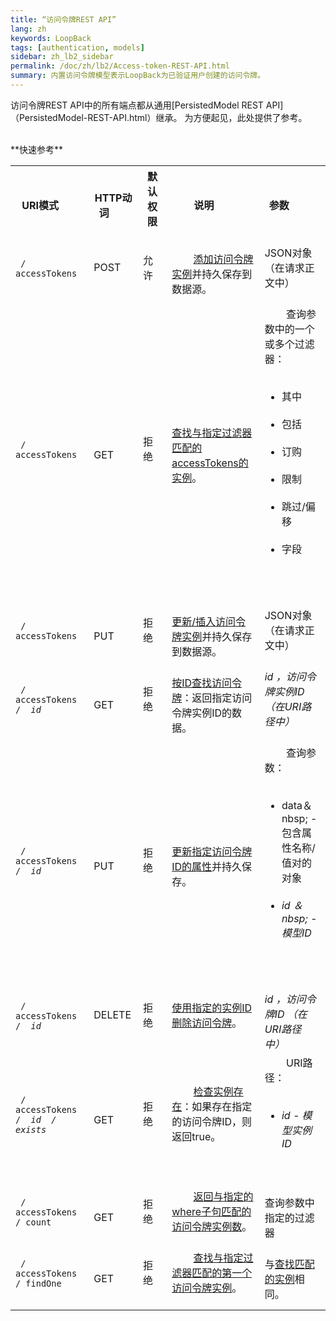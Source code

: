 ```yaml
---
title: “访问令牌REST API”
lang: zh
keywords: LoopBack
tags: [authentication, models]
sidebar: zh_lb2_sidebar
permalink: /doc/zh/lb2/Access-token-REST-API.html
summary: 内置访问令牌模型表示LoopBack为已验证用户创建的访问令牌。
---
```

访问令牌REST API中的所有端点都从通用[PersistedModel REST API]（PersistedModel-REST-API.html）继承。
为方便起见，此处提供了参考。

<br clear="all"/>
**快速参考**

<table>
  <tbody>
    <tr>
      <th> URI模式</ th>
      <th> HTTP动词</ th>
      <th>默认权限</ th>
      <th width =“200”>说明</ th>
      <th width =“300”>参数</ th>
    </ tr>
    <tr>
      <td> <code> / accessTokens </ code> </ td>
      <td> POST </ td>
      <td>允许</ td>
      <td>
        <a href="PersistedModel-REST-API.html#create-model-instance">添加访问令牌实例</a>并持久保存到数据源。
      </ td>
      <td> JSON对象（在请求正文中）</ td>
    </ t>
    <tr>
      <td> <code> / accessTokens </ code> </ td>
      <td> GET </ td>
      <td>拒绝</ td>
      <td> <a href="PersistedModel-REST-API.html#find-matching-instances">查找与指定过滤器匹配的accessTokens的实例</a>。</ td>
      <td>
        查询参数中的一个或多个过滤器：
        <ul>
          <li>其中</ li>
          <li>包括</ li>
          <li>订购</ li>
          <li>限制</ li>
          <li>跳过/偏移</ li>
          <li>字段</ li>
        </ ul>
      </ td>
    </ tr>
    <tr>
      <td> <code> / accessTokens </ code> </ td>
      <td> PUT </ td>
      <td>拒绝</ td>
      <td> <a href="PersistedModel-REST-API.html#update--insert-instance">更新/插入访问令牌实例</a>并持久保存到数据源。</ td>
      <td> JSON对象（在请求正文中）</ td>
    </ tr>
    <tr>
      <td> <code> / accessTokens / <em> id </ em> </ code> </ td>
      <td> GET </ td>
      <td>拒绝</ td>
      <td> <a href="PersistedModel-REST-API.html#find-instance-by-id">按ID查找访问令牌</a>：返回指定访问令牌实例ID的数据。</ td>
      <td> <em> id </ em>，访问令牌实例ID（在URI路径中）</ td>
    </ tr>
    <tr>
      <td> <code> / accessTokens / <em> id </ em> </ code> </ td>
      <td> PUT </ td>
      <td>拒绝</ td>
      <td> <a href="PersistedModel-REST-API.html#update-model-instance-attributes">更新指定访问令牌ID的属性</a>并持久保存。</ td>
      <td>
        查询参数：
        <ul>
          <li> data＆nbsp; - 包含属性名称/值对的对象</ li>
          <li> <em> id </ em>＆nbsp; - 模型ID </ li>
        </ ul>
      </ td>
    </ tr>
    <tr>
      <td> <code> / accessTokens / <em> id </ em> </ code> </ td>
      <td> DELETE </ td>
      <td>拒绝</ td>
      <td> <a href="PersistedModel-REST-API.html#delete-model-instance">使用指定的实例ID删除访问令牌</a>。</ td>
      <td> <em> id </ em>，访问令牌ID <em> </ em>（在URI路径中）</ td>
    </ tr>
    <tr>
      <td> <code> / accessTokens / <em> id </ em> / exists </ code> </ td>
      <td> GET </ td>
      <td>拒绝</ td>
      <td>
        <a href="PersistedModel-REST-API.html#check-instance-existence">检查实例存在</a>：如果存在指定的访问令牌ID，则返回true。
      </ td>
      <td>
        URI路径：
        <ul>
          <li> <em> id </ em> - 模型实例ID </ li>
        </ ul>
      </ td>
    </ tr>
    <tr>
      <td> <code> / accessTokens / count </ code> </ td>
      <td> GET </ td>
      <td>拒绝</ td>
      <td>
        <a href="PersistedModel-REST-API.html#get-instance-count">返回与指定的where子句匹配的访问令牌实例数</a>。
      </ td>
      <td>查询参数</ td>中指定的过滤器
    </ tr>
    <tr>
      <td> <code> / accessTokens / findOne </ code> </ td>
      <td> GET </ td>
      <td>拒绝</ td>
      <td>
        <a href="PersistedModel-REST-API.html#find-first-instance">查找与指定过滤器匹配的第一个访问令牌实例</a>。
      </ td>
      <td>与<a href="PersistedModel-REST-API.html#find-matching-instances">查找匹配的实例</a>相同。</ td>
    </ tr>
  </ tbody>
</ table>
